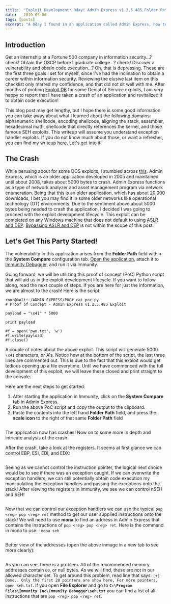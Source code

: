 ```yaml
---
title:  "Exploit Development: 0day! Admin Express v1.2.5.485 Folder Path Local SEH Alphanumeric Encoded Buffer Overflow"
date:   2019-05-06
tags: [posts]
excerpt: "A 0day I found in an application called Admin Express, how to, by hand, alphanumerically encode shellcode, align the stack properly, and explaining the integral details of this exploit."
---
```

Introduction
---
Get an internship at a Fortune 500 company in information security...? check! Obtain the OSCP before I graduate college...? check! Discover a vulnerability and obtain code execution...? Oh, that is depressing. These are the first three goals I set for myself, since I've had the inclination to obtain a career within information security. Reviewing the elusive last item on this checklist only marred my confidence, and that did not sit well with me. After months of probing [Exploit DB](https://www.exploit-db.com) for some Denial of Service exploits, I am very happy to report that I have taken a crash of an application and revitalized it to obtain code execution! 

This blog post may get lengthy, but I hope there is some good information you can take away about what I learned about the following domains: alphanumeric shellcode, encoding shellcode, aligning the stack, assembler, hexadecimal math, shellcode that directly references the kernel, and those famous SEH exploits. This writeup will assume you understand exception handler exploits. If you do not know much about those, or want a refresher, you can find my writeup [here](https://connormcgarr.github.io/Exception-Handlers-and-Egg-Hunters/). Let's get into it!

The Crash
---
While perusing about for some DOS exploits, I stumbled across [this](https://www.exploit-db.com/exploits/46711). Admin Express, which is an older application developed in 2005 and maintained until about 2008, takes about 5000 bytes to crash. Admin Express functions as a type of network analyzer and asset management program via network enumeration. Being that this is an older application, which has about 20,000 downloads, I bet you may find it in some older networks like operational technology (OT) environments. Due to the sentiment above about 5000 bytes being needed to crash the application, I decided I was going to proceed with the exploit development lifecycle. This exploit can be completed on any Windows machine that does not default to using [ASLR and DEP](https://security.stackexchange.com/questions/18556/how-do-aslr-and-dep-work). [Bypassing ASLR and DEP](https://www.exploit-db.com/docs/english/17914-bypassing-aslrdep.pdf) is not within the scope of this post.

Let's Get This Party Started!
---
The vulnerability in this application arises from the __Folder Path__ field within the __System Compare__ configuration tab. [Open the application](https://admin-express.en.softonic.com/download), attach it to [Immunity Debugger](https://www.immunityinc.com/products/debugger/), and run it via Immunity.

Going forward, we will be utilizing this proof of concept (PoC) Python script that will aid us in the exploit development lifecycle. If you want to follow along, read the next couple of steps. If you are here for just the information, we are almost to the crash! Here is the script:

```console
root@kali:~/ADMIN_EXPRESS/POC# cat poc.py 
# Proof of Concept - Admin Express v1.2.5.485 Exploit

payload = "\x41" * 5000

print payload

#f = open('pwn.txt', 'w')
#f.write(payload)
#f.close()
```
A couple of notes about the above exploit. This script will generate 5000 `\x41` characters, or A's. Notice how at the bottom of the script, the last three lines are commented out. This is due to the fact that this exploit would get tedious opening up a file everytime. Until we have commenced with the full development of this exploit, we will leave these closed and print straight to the console.


Here are the next steps to get started:
1. After starting the application in Immunity, click on the __System Compare__  tab in Admin Express.
2. Run the above PoC script and copy the output to the clipboard.
3. Paste the contents into the left hand __Folder Path__ field, and press the __scale icon__ to the right of that same __Folder Path__ field

<img src="{{ site.url }}{{ site.baseurl }}/images/1.png" alt="">

The application now has crashes! Now on to some more in depth and intricate analysis of the crash.

After the crash, take a look at the registers. It seems at first glance we can control EBP, ESI, EDI, and EDX:

<img src="{{ site.url }}{{ site.baseurl }}/images/2.png" alt="">

Seeing as we cannot control the instruction pointer, the logical next choice would be to see if there was an exception caught. If we can overwrite the exception handlers, we can still potentially obtain code execution my maniipulating the exception handlers and passing the exceptions onto the stack! After viewing the registers in Immunity, we see we can control nSEH and SEH!

<img src="{{ site.url }}{{ site.baseurl }}/images/3.png" alt="">

Now that we can control our exception handlers we can use the typical `pop <reg> pop <reg> ret` method to get our user supplied instructions onto the stack! We will need to use __mona__ to find an address in Admin Express that contains the instructions of `pop <reg> pop <reg> ret`. Here is the command in mona to use: 
`!mona seh`

<img src="{{ site.url }}{{ site.baseurl }}/images/4.png" alt="">

Better view of the addresses (open the above inmage in a new tab to see more clearly):

<img src="{{ site.url }}{{ site.baseurl }}/images/5.png" alt="">

As you can see, there is a problem. All of the recommended memory addresses contain `00`, or null bytes. As we will find, these are not in our allowed character set. To get around this problem, read line that says: 
`[+] Done.. Only the first 20 pointers are show here, For more pointers, open seh.txt`. If you open __File Explorer__ and go to __`C:\Program Files\Immunity Inc\Immunity Debugger\seh.txt`__ you can find a list of all instructions that are `pop <reg> pop <reg> ret`.
